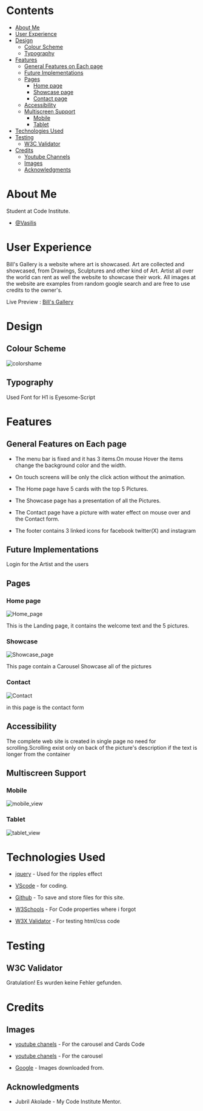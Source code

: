 # Contents

- [About Me](#about-me)
- [User Experience](#user-experience)
- [Design](#design)
    - [Colour Scheme](#colour-scheme)
    - [Typography](#typography)
- [Features](#features)
    - [General Features on Each page](#general-features-on-each-page)
    - [Future Implementations](#future-implementations)
    - [Pages](#pages)
        - [Home page](#home-page)
        - [Showcase page](#showcase)
        - [Contact page](#contact-page)
    - [Accessibility](#accessibility)
    - [Multiscreen Support](#multiscreen-support)
        - [Mobile](#mobile)
        - [Tablet](#tablet)
- [Technologies Used](#technologies-used)
- [Testing](#testing)
  - [W3C Validator](#w3c-validator)
- [Credits](#credits)
    - [Youtube Channels](#youtube-channels)
    - [Images](#images)
    - [Acknowledgments](#acknowledgments)

# About Me

Student at Code Institute.

- [@Vasilis](https://github.com/ozz1webdev)

# User Experience

Bill's Gallery is a website where art is showcased. Art are collected and showcased, from Drawings, Sculptures and other kind of Art.
Artist all over the world can rent as well the website to showcase their work.
All images at the website are examples from random google search and are free to use credits to the owner's.

Live Preview : [Bill's Gallery](https://ozz1webdev.github.io/codeproject1/)

# Design

## Colour Scheme

![colorshame](./assets/images/Readme-img/color-sheme.jpg)

## Typography

Used Font for H1 is Eyesome-Script

# Features

## General Features on Each page

* The menu bar is fixed and it has 3 items.On mouse Hover the items change the background color and the width.

* On touch screens will be only the click action without the animation.

* The Home page have 5 cards with the top 5 Pictures.

* The Showcase page has a presentation of all the Pictures.

* The Contact page have a picture with water effect on mouse over and the Contact form.

* The footer contains 3 linked icons for facebook twitter(X) and instagram

## Future Implementations

Login for the Artist and the users

## Pages

### Home page

![Home_page](./assets/images/Readme-img/home.JPG)

This is the Landing page, it contains the welcome text and the 5 pictures.

### Showcase

![Showcase_page](./assets/images/Readme-img/Showcase.JPG)

This page contain a Carousel Showcase all of the pictures

### Contact

![Contact](./assets/images/Readme-img/contact.JPG)

in this page is the contact form

## Accessibility

The complete web site is created in single page no need for scrolling.Scrolling exist only on back of the picture's description if the text is longer from the container 

## Multiscreen Support

### Mobile

![mobile_view](./assets/images/Readme-img/iphone.jpg)

### Tablet

![tablet_view](./assets/images/Readme-img/tablet.jpg)

# Technologies Used

* [jquery](https://jquery.com/) - Used for the ripples effect

* [VScode](https://code.visualstudio.com/) - for coding.

* [Github](https://github.com/) - To save and store files for this site.

* [W3Schools](https://www.w3schools.com/html/default.asp) - For Code properties where i forgot 

* [W3X Validator](https://validator.w3.org/) - For testing html/css code

# Testing

## W3C Validator
Gratulation! Es wurden keine Fehler gefunden.
# Credits
## Images

* [youtube chanels](https://www.youtube.com/@codingcirculate) - For the carousel and Cards Code

* [youtube chanels](https://www.youtube.com/@codingcirculate) - For the carousel 

* [Google](https://www.google.com/) - Images downloaded from.

## Acknowledgments

* Jubril Akolade - My Code Institute Mentor.
